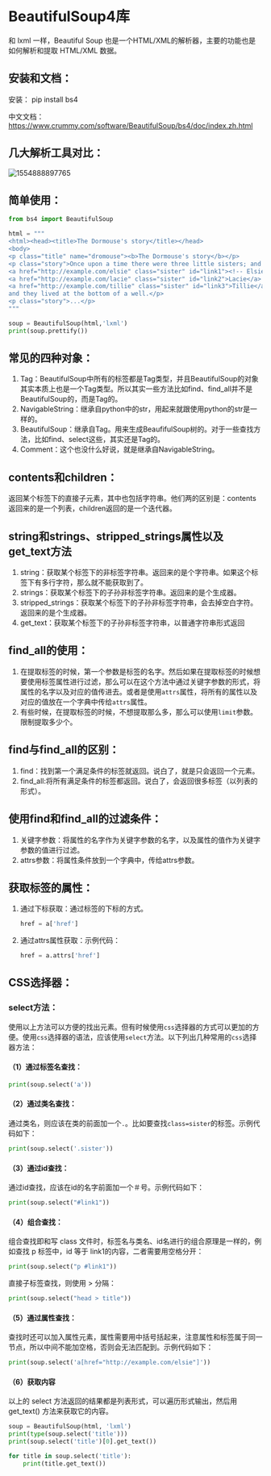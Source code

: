 # BeautifulSoup4库

和 lxml 一样，Beautiful Soup 也是一个HTML/XML的解析器，主要的功能也是如何解析和提取 HTML/XML 数据。



## 安装和文档：

安装：
pip install bs4

中文文档：https://www.crummy.com/software/BeautifulSoup/bs4/doc/index.zh.html

## 几大解析工具对比：

![1554888897765](C:\Users\HP\AppData\Roaming\Typora\typora-user-images\1554888897765.png)

## 简单使用：

```python
from bs4 import BeautifulSoup

html = """
<html><head><title>The Dormouse's story</title></head>
<body>
<p class="title" name="dromouse"><b>The Dormouse's story</b></p>
<p class="story">Once upon a time there were three little sisters; and their names were
<a href="http://example.com/elsie" class="sister" id="link1"><!-- Elsie --></a>,
<a href="http://example.com/lacie" class="sister" id="link2">Lacie</a> and
<a href="http://example.com/tillie" class="sister" id="link3">Tillie</a>;
and they lived at the bottom of a well.</p>
<p class="story">...</p>
"""

soup = BeautifulSoup(html,'lxml')
print(soup.prettify())
```

## 常见的四种对象：

1. Tag：BeautifulSoup中所有的标签都是Tag类型，并且BeautifulSoup的对象其实本质上也是一个Tag类型。所以其实一些方法比如find、find_all并不是BeautifulSoup的，而是Tag的。
2. NavigableString：继承自python中的str，用起来就跟使用python的str是一样的。
3. BeautifulSoup：继承自Tag。用来生成BeaufifulSoup树的。对于一些查找方法，比如find、select这些，其实还是Tag的。
4. Comment：这个也没什么好说，就是继承自NavigableString。

## contents和children：

返回某个标签下的直接子元素，其中也包括字符串。他们两的区别是：contents返回来的是一个列表，children返回的是一个迭代器。

## string和strings、stripped_strings属性以及get_text方法

1. string：获取某个标签下的非标签字符串。返回来的是个字符串。如果这个标签下有多行字符，那么就不能获取到了。
2. strings：获取某个标签下的子孙非标签字符串。返回来的是个生成器。
3. stripped_strings：获取某个标签下的子孙非标签字符串，会去掉空白字符。返回来的是个生成器。
4. get_text：获取某个标签下的子孙非标签字符串，以普通字符串形式返回

## find_all的使用：

1. 在提取标签的时候，第一个参数是标签的名字。然后如果在提取标签的时候想要使用标签属性进行过滤，那么可以在这个方法中通过关键字参数的形式，将属性的名字以及对应的值传进去。或者是使用`attrs`属性，将所有的属性以及对应的值放在一个字典中传给`attrs`属性。
2. 有些时候，在提取标签的时候，不想提取那么多，那么可以使用`limit`参数。限制提取多少个。

## find与find_all的区别：

1. find：找到第一个满足条件的标签就返回。说白了，就是只会返回一个元素。
2. find_all:将所有满足条件的标签都返回。说白了，会返回很多标签（以列表的形式）。

## 使用find和find_all的过滤条件：

1. 关键字参数：将属性的名字作为关键字参数的名字，以及属性的值作为关键字参数的值进行过滤。
2. attrs参数：将属性条件放到一个字典中，传给attrs参数。

## 获取标签的属性：

1. 通过下标获取：通过标签的下标的方式。

   ```python
   href = a['href']
   ```

2. 通过attrs属性获取：示例代码：

   ```python
   href = a.attrs['href']
   ```



## CSS选择器：

### select方法：

使用以上方法可以方便的找出元素。但有时候使用`css`选择器的方式可以更加的方便。使用`css`选择器的语法，应该使用`select`方法。以下列出几种常用的`css`选择器方法：

#### （1）通过标签名查找：

```python
print(soup.select('a'))
```

#### （2）通过类名查找：

通过类名，则应该在类的前面加一个`.`。比如要查找`class=sister`的标签。示例代码如下：

```python
print(soup.select('.sister'))
```

#### （3）通过id查找：

通过id查找，应该在id的名字前面加一个＃号。示例代码如下：

```python
print(soup.select("#link1"))
```

#### （4）组合查找：

组合查找即和写 class 文件时，标签名与类名、id名进行的组合原理是一样的，例如查找 p 标签中，id 等于 link1的内容，二者需要用空格分开：

```python
print(soup.select("p #link1"))
```

直接子标签查找，则使用 > 分隔：

```python
print(soup.select("head > title"))
```

#### （5）通过属性查找：

查找时还可以加入属性元素，属性需要用中括号括起来，注意属性和标签属于同一节点，所以中间不能加空格，否则会无法匹配到。示例代码如下：

```python
print(soup.select('a[href="http://example.com/elsie"]'))
```

#### （6）获取内容

以上的 select 方法返回的结果都是列表形式，可以遍历形式输出，然后用 get_text() 方法来获取它的内容。

```python
soup = BeautifulSoup(html, 'lxml')
print(type(soup.select('title')))
print(soup.select('title')[0].get_text())

for title in soup.select('title'):
    print(title.get_text())
```